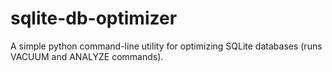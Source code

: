 # sqlite-db-optimizer
A simple python command-line utility for optimizing SQLite databases (runs VACUUM and ANALYZE commands).
